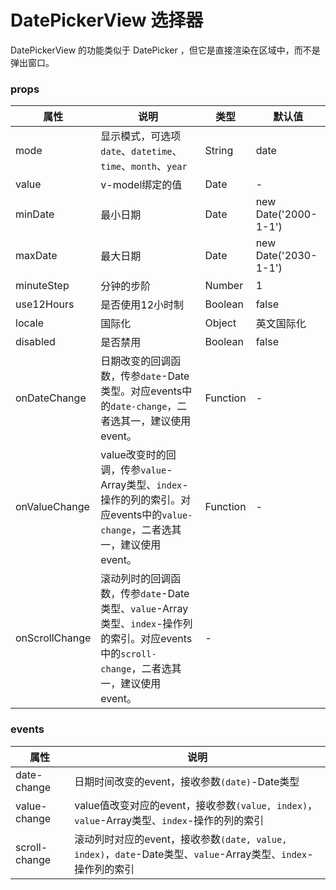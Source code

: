 # DatePickerView 选择器

DatePickerView 的功能类似于 DatePicker ，但它是直接渲染在区域中，而不是弹出窗口。


### props

| 属性 | 说明 | 类型 | 默认值 |
| --- | --- | --- | --- |
| mode | 显示模式，可选项`date`、`datetime`、`time`、`month`、`year` | String | date |
| value | v-model绑定的值 | Date | - |
| minDate | 最小日期 | Date | new Date('2000-1-1') |
| maxDate | 最大日期 | Date | new Date('2030-1-1') |
| minuteStep | 分钟的步阶 | Number | 1 |
| use12Hours | 是否使用12小时制 | Boolean | false |
| locale | 国际化 | Object | 英文国际化 |
| disabled | 是否禁用 | Boolean | false |
| onDateChange | 日期改变的回调函数，传参`date`-Date类型。对应events中的`date-change`，二者选其一，建议使用event。 | Function | - |
| onValueChange | value改变时的回调，传参`value`-Array类型、`index`-操作的列的索引。对应events中的`value-change`，二者选其一，建议使用event。 | Function | - |
| onScrollChange | 滚动列时的回调函数，传参`date`-Date类型、`value`-Array类型、`index`-操作列的索引。对应events中的`scroll-change`，二者选其一，建议使用event。 | - |

### events
| 属性 | 说明 |
| --- | --- |
| date-change | 日期时间改变的event，接收参数`(date)`-Date类型 |
| value-change | value值改变对应的event，接收参数`(value, index)`，`value`-Array类型、`index`-操作的列的索引 |
| scroll-change | 滚动列时对应的event，接收参数`(date, value, index)`，`date`-Date类型、`value`-Array类型、`index`-操作列的索引 |
